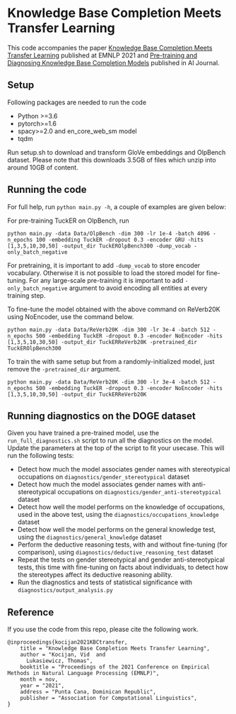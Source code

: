 # Knowledge Base Completion Meets Transfer Learning

This code accompanies the paper [Knowledge Base Completion Meets Transfer Learning](https://arxiv.org/abs/2108.13073) published at EMNLP 2021 and [ Pre-training and Diagnosing Knowledge Base Completion Models](https://arxiv.org/abs/2401.15439) published in AI Journal.


## Setup
Following packages are needed to run the code
 * Python >=3.6
 * pytorch>=1.6
 * spacy>=2.0 and en\_core\_web\_sm model
 * tqdm

Run setup.sh to download and transform GloVe embeddings and OlpBench dataset. Please note that this downloads 3.5GB of files which unzip into around 10GB of content.

## Running the code

For full help, run `python main.py -h`, a couple of examples are given below:

For pre-training TuckER on OlpBench, run
```
python main.py -data Data/OlpBench -dim 300 -lr 1e-4 -batch 4096 -n_epochs 100 -embedding TuckER -dropout 0.3 -encoder GRU -hits [1,3,5,10,30,50] -output_dir TuckEROlpBench300 -dump_vocab -only_batch_negative
```
For pretraining, it is important to add `-dump_vocab` to store encoder vocabulary. Otherwise it is not possible to load the stored model for fine-tuning.
For any large-scale pre-training it is important to add `-only_batch_negative` argument to avoid encoding all entities at every training step.

To fine-tune the model obtained with the above command on ReVerb20K using NoEncoder, use the command below.
```
python main.py -data Data/ReVerb20K -dim 300 -lr 3e-4 -batch 512 -n_epochs 500 -embedding TuckER -dropout 0.3 -encoder NoEncoder -hits [1,3,5,10,30,50] -output_dir TuckERReVerb20K -pretrained_dir TuckEROlpBench300
```

To train the with same setup but from a randomly-initialized model, just remove the `-pretrained_dir` argument.
```
python main.py -data Data/ReVerb20K -dim 300 -lr 3e-4 -batch 512 -n_epochs 500 -embedding TuckER -dropout 0.3 -encoder NoEncoder -hits [1,3,5,10,30,50] -output_dir TuckERReVerb20K
```

## Running diagnostics on the DOGE dataset

Given you have trained a pre-trained model, use the `run_full_diagnostics.sh` script to run all the diagnostics on the model.
Update the parameters at the top of the script to fit your usecase. This will run the following tests:
 * Detect how much the model associates gender names with stereotypical occupations on `diagnostics/gender_stereotypical` dataset
 * Detect how much the model associates gender names with anti-stereotypical occupations on `diagnostics/gender_anti-stereotypical` dataset
 * Detect how well the model performs on the knowledge of occupations, used in the above test, using the `diagnostics/occupations_knowledge` dataset
 * Detect how well the model performs on the general knowledge test, using the `diagnostics/general_knowledge` dataset
 * Perform the deductive reasoning tests, with and without fine-tuning (for comparison), using `diagnostics/deductive_reasoning_test` dataset
 * Repeat the tests on gender stereotypical and gender anti-stereotypical tests, this time with fine-tuning on facts about individuals, to detect how the stereotypes affect its deductive reasoning ability.
 * Run the diagnostics and tests of statistical significance with `diagnostics/output_analysis.py`

## Reference
If you use the code from this repo, please cite the following work.
```
@inproceedings{kocijan2021KBCtransfer,
    title = "Knowledge Base Completion Meets Transfer Learning",
    author = "Kocijan, Vid  and
      Lukasiewicz, Thomas",
    booktitle = "Proceedings of the 2021 Conference on Empirical Methods in Natural Language Processing (EMNLP)",
    month = nov,
    year = "2021",
    address = "Punta Cana, Dominican Republic",
    publisher = "Association for Computational Linguistics",
}
```
